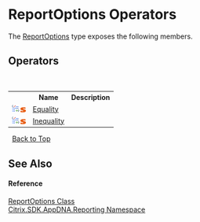 # ReportOptions Operators
 

The <a href="T_Citrix_SDK_AppDNA_Reporting_ReportOptions">ReportOptions</a> type exposes the following members.


## Operators
&nbsp;<table><tr><th></th><th>Name</th><th>Description</th></tr><tr><td>![Public operator](media/puboperator.gif "Public operator")![Static member](media/static.gif "Static member")</td><td><a href="M_Citrix_SDK_AppDNA_Reporting_ReportOptions_op_Equality">Equality</a></td><td></td></tr><tr><td>![Public operator](media/puboperator.gif "Public operator")![Static member](media/static.gif "Static member")</td><td><a href="M_Citrix_SDK_AppDNA_Reporting_ReportOptions_op_Inequality">Inequality</a></td><td></td></tr></table>&nbsp;
<a href="#reportoptions-operators">Back to Top</a>

## See Also


#### Reference
<a href="T_Citrix_SDK_AppDNA_Reporting_ReportOptions">ReportOptions Class</a><br /><a href="N_Citrix_SDK_AppDNA_Reporting">Citrix.SDK.AppDNA.Reporting Namespace</a><br />